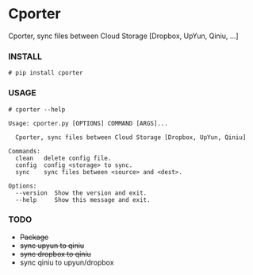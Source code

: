 Cporter
======

Cporter, sync files between Cloud Storage [Dropbox, UpYun, Qiniu, ...]

### INSTALL

	# pip install cporter

### USAGE
	
	# cporter --help
	
	Usage: cporter.py [OPTIONS] COMMAND [ARGS]...

	  Cporter, sync files between Cloud Storage [Dropbox, UpYun, Qiniu]

	Commands:
	  clean   delete config file.
	  config  config <storage> to sync.
	  sync    sync files between <source> and <dest>.

	Options:
	  --version  Show the version and exit.
	  --help     Show this message and exit.


### TODO
- ~~Package~~
- ~~sync upyun to qiniu~~
- ~~sync dropbox to qiniu~~
- sync qiniu to upyun/dropbox